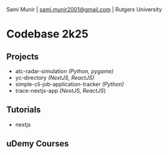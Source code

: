 Sami Munir | sami.munir2001@gmail.com | Rutgers University
# Codebase 2k25
## Projects
* atc-radar-simulation *(Python, pygame)*
* yc-directory *(NextJS, ReactJS)*
* simple-cli-job-application-tracker *(Python)*
* trace-nextjs-app *(NextJS, ReactJS*)
## Tutorials
* nextjs
## uDemy Courses